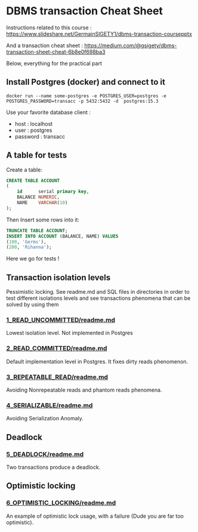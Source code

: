 # DBMS transaction Cheat Sheet

Instructions related to this course : https://www.slideshare.net/GermainSIGETY1/dbms-transaction-coursepptx

And a transaction cheat sheet : https://medium.com/@gsigety/dbms-transaction-sheet-cheat-6b8e0f698ba3

Below, everything for the practical part

## Install Postgres (docker) and connect to it
```shell
docker run --name some-postgres -e POSTGRES_USER=postgres -e POSTGRES_PASSWORD=transacc -p 5432:5432 -d  postgres:15.3
```

Use your favorite database client :
- host : localhost
- user : postgres
- password : transacc

## A table for tests 

Create a table:
```sql
CREATE TABLE ACCOUNT
(
    id      serial primary key,
    BALANCE NUMERIC,
    NAME    VARCHAR(10)
);
```

Then Insert some rows into it:
```sql
TRUNCATE TABLE ACCOUNT;
INSERT INTO ACCOUNT (BALANCE, NAME) VALUES
(100, 'Germs'),
(200, 'Rihanna');
```

Here we go for tests !

## Transaction isolation levels 

Pessimistic locking.
See readme.md and SQL files in directories in order to test different isolations levels and see transactions phenomena that can be solved by using them

### [1_READ_UNCOMMITTED/readme.md](1_READ_UNCOMMITTED/readme.md)

Lowest isolation level. Not implemented in Postgres

### [2_READ_COMMITTED/readme.md](2_READ_COMMITTED/readme.md)

Default implementation level in Postgres. It fixes dirty reads phenomenon.

### [3_REPEATABLE_READ/readme.md](3_REPEATABLE_READ/readme.md)

Avoiding Nonrepeatable reads and phantom reads phenomena.

### [4_SERIALIZABLE/readme.md](4_SERIALIZABLE/readme.md)

Avoiding Serialization Anomaly.

## Deadlock

### [5_DEADLOCK/readme.md](5_DEADLOCK/readme.md)

Two transactions produce a deadlock.

## Optimistic locking

### [6_OPTIMISTIC_LOCKING/readme.md](6_OPTIMISTIC_LOCKING/readme.md)

An example of optimistic lock usage, with a failure (Dude you are far too optimistic).